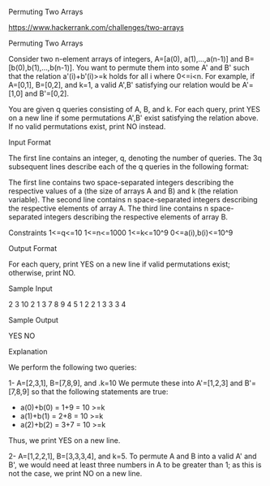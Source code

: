 Permuting Two Arrays

https://www.hackerrank.com/challenges/two-arrays

Permuting Two Arrays

Consider two n-element arrays of integers, A=[a(0), a(1),...,a(n-1)] and B=[b(0),b(1),...,b(n-1)]. You want to permute 
them into some A' and B' such that the 
relation a'(i)+b'(i)>=k holds for all i where 0<=i<n. For example, if A=[0,1], B=[0,2], and k=1, a valid A',B' satisfying 
our relation would be A'=[1,0] and B'=[0,2].

You are given q queries consisting of A, B, and k. For each query, print YES on a new line if some permutations A',B' exist 
satisfying the relation above. If no valid permutations exist, print NO instead.

Input Format

The first line contains an integer, q, denoting the number of queries. The 3q subsequent lines describe each of the q
queries in the following format:

The first line contains two space-separated integers describing the respective values of a (the size of arrays A and B) 
and k (the relation variable).
The second line contains n space-separated integers describing the respective elements of array A.
The third line contains n space-separated integers describing the respective elements of array B.


Constraints
1<=q<=10
1<=n<=1000
1<=k<=10^9
0<=a(i),b(i)<=10^9

Output Format

For each query, print YES on a new line if valid permutations exist; otherwise, print NO.

Sample Input

2
3 10
2 1 3
7 8 9
4 5
1 2 2 1
3 3 3 4

Sample Output

YES
NO

Explanation

We perform the following two queries:

1- A=[2,3,1], B=[7,8,9], and .k=10 We permute these into A'=[1,2,3] and B'=[7,8,9] so that the following statements are true:
* a(0)+b(0) = 1+9 = 10 >=k
* a(1)+b(1) = 2+8 = 10 >=k
* a(2)+b(2) = 3+7 = 10 >=k

Thus, we print YES on a new line.

2- A=[1,2,2,1], B=[3,3,3,4], and k=5. To permute A and B into a valid A' and B', we would need at least three numbers in A to be 
greater than 1; as this is not the case, we print NO on a new line.
